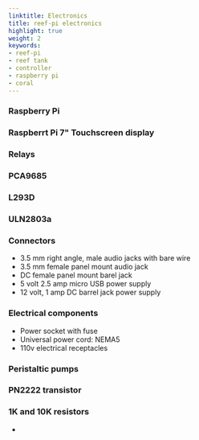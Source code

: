 ```yaml
---
linktitle: Electronics
title: reef-pi electronics
highlight: true
weight: 2
keywords:
- reef-pi
- reef tank
- controller
- raspberry pi
- coral
---
```



### Raspberry Pi

### Raspberrt Pi 7" Touchscreen display

### Relays

### PCA9685

### L293D

### ULN2803a

### Connectors

- 3.5 mm right angle, male audio jacks with bare wire
- 3.5 mm female panel mount audio jack
- DC female panel mount barel jack
- 5 volt 2.5 amp micro USB power supply
- 12 volt, 1 amp DC barrel jack power supply


### Electrical components

- Power socket with fuse
- Universal power cord: NEMA5
- 110v electrical receptacles


### Peristaltic pumps

### PN2222 transistor

### 1K and 10K resistors
- 
